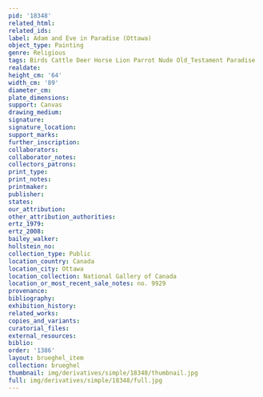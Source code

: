 ```yaml
---
pid: '18348'
related_html: 
related_ids: 
label: Adam and Eve in Paradise (Ottawa)
object_type: Painting
genre: Religious
tags: Birds Cattle Deer Horse Lion Parrot Nude Old_Testament Paradise
realdate: 
height_cm: '64'
width_cm: '89'
diameter_cm: 
plate_dimensions: 
support: Canvas
drawing_medium: 
signature: 
signature_location: 
support_marks: 
further_inscription: 
collaborators: 
collaborator_notes: 
collectors_patrons: 
print_type: 
print_notes: 
printmaker: 
publisher: 
states: 
our_attribution: 
other_attribution_authorities: 
ertz_1979: 
ertz_2008: 
bailey_walker: 
hollstein_no: 
collection_type: Public
location_country: Canada
location_city: Ottawa
location_collection: National Gallery of Canada
location_or_most_recent_sale_notes: no. 9929
provenance: 
bibliography: 
exhibition_history: 
related_works: 
copies_and_variants: 
curatorial_files: 
external_resources: 
biblio: 
order: '1386'
layout: brueghel_item
collection: brueghel
thumbnail: img/derivatives/simple/18348/thumbnail.jpg
full: img/derivatives/simple/18348/full.jpg
---
```

